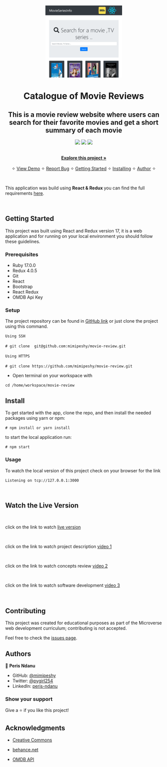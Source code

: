 <p align="center">
    <img src="./img.png"
        height="230">
</p>
<p align="center">
    <h1 align="center"> Catalogue of Movie Reviews  </h1>    
</p>

<p align="center">
    <h2 align="center"> This is a movie review website where users can search for their favorite movies and get a short summary of each movie</h2>    
</p>


<p align="center">
    <a href="https://img.shields.io/badge/Microverse-blueviolet" alt="Contributors">
        <img src="https://img.shields.io/badge/Microverse-blueviolet" /></a>
    <a href="https://www.w3schools.com/js/js_es6.asp" alt="JavaScript">
        <img src="https://img.shields.io/badge/JavaScript-6.0.0-yellowgreen" /></a>
    <a href="https://webpack.js.org/" alt="Webpack">
        <img src="https://img.shields.io/badge/Webpack%204-4.0.0-lightgrey" /></a>      
   
</p>

  <p align="center">    
    <br />
    <a href="https://github.com/mimipeshy/movie-review.git"><strong>Explore this project »</strong></a>
    <br />
    <br />&#10023;
    <a href="https://perisreview.netlify.app/#/">View Demo</a>   &#10023;  
    <a href="https://github.com/mimipeshy/movie-review/issues">Report Bug</a>    &#10023;
    <a href="#Getting-Started">Getting Started</a> &#10023; <a href="#Install">Installing</a> &#10023;
   <a href="#Authors">Author</a> &#10023;
    
  </p>

<br/>


This application was build using <b> React & Redux </b> you can find the full requirements   <a href="https://www.notion.so/Catalogue-of-Dog-Clothes-8bf1512b8ab34fa28848beb8ab698a32" alt="Requirements">here</a>. 


<br/>

## Getting Started

This project was built using React and Redux version 17, it is a web application and for running on your local environment you should follow these guidelines.


### Prerequisites

- Ruby 17.0.0
- Redux 4.0.5
- Git
- React 
- Bootstrap 
- React Redux
- OMDB Api Key

### Setup

The project repository can be found in [GitHub link](git@github.com:mimipeshy/movie-review.git) or just clone the project using this command. 



```
Using SSH 

# git clone  git@github.com:mimipeshy/movie-review.git

Using HTTPS

# git clone https://github.com/mimipeshy/movie-review.git

```

+ Open terminal on your workspace with

```
cd /home/workspace/movie-review
```


## Install


To get started with the app, clone the repo, and then install the needed packages using yarn or npm:

```
# npm install or yarn install
```

to start the local application run:

```
# npm start
```


### Usage

To watch the local version of this project check on your browser for the link 

```
Listening on tcp://127.0.0.1:3000
```

<br/>

## Watch the Live Version

<br/>

click on the link to watch [live version](https://perisreview.netlify.app/#/)

<br/>

click on the link to watch project description [video 1](https://www.loom.com/share/ba5c4cd66e844ea7b33993b9cd4a3ce4)

<br/>

click on the link to watch concepts review [video 2](https://www.loom.com/share/9a5193f3453049d6a81ba917f1512c13)

<br/>

click on the link to watch software development [video 3](https://www.loom.com/share/b1a90cae0d2b46d9aea5fa689b9803bf)

<br/>

## Contributing

This project was created for educational purposes as part of the Microverse web development curriculum; contributing is not accepted.

Feel free to check the [issues page](https://github.com/mimipeshy/movie-review/issues).


## Authors


👤 **Peris Ndanu**

- GitHub: [@mimipeshy](https://github.com/mimipeshy)
- Twitter: [@pygirl254](https://twitter.com/pygirl254)
- LinkedIn: [peris-ndanu](https://www.linkedin.com/in/peris-ndanu-405083193/)


### Show your support

Give a ⭐️ if you like this project!

## Acknowledgments

* [Creative Commons ](https://creativecommons.org/licenses/by-nc/4.0/)

* [behance.net ](https://www.behance.net/gallery/24531031/Pimp-my-DOG-Online-store-E-commerse-project)

* [OMDB API](http://www.omdbapi.com/)